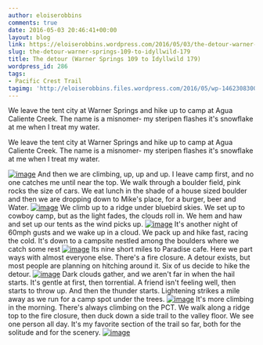 ```yaml
---
author: eloiserobbins
comments: true
date: 2016-05-03 20:46:41+00:00
layout: blog
link: https://eloiserobbins.wordpress.com/2016/05/03/the-detour-warner-springs-109-to-idyllwild-179/
slug: the-detour-warner-springs-109-to-idyllwild-179
title: The detour (Warner Springs 109 to Idyllwild 179)
wordpress_id: 286
tags:
- Pacific Crest Trail
tagimg: 'http://eloiserobbins.files.wordpress.com/2016/05/wp-1462308300982.jpg'
---
```


We leave the tent city at Warner Springs and hike up to camp at Agua Caliente Creek. The name is a misnomer- my steripen flashes it's snowflake at me when I treat my water.


We leave the tent city at Warner Springs and hike up to camp at Agua Caliente Creek. The name is a misnomer- my steripen flashes it's snowflake at me when I treat my water.

[![image](http://eloiserobbins.files.wordpress.com/2016/05/wp-1462307602067.jpg)](http://eloiserobbins.files.wordpress.com/2016/05/wp-1462307602067.jpg)
And then we are climbing, up, up and up. I leave camp first, and no one catches me until near the top. We walk through a boulder field, pink rocks the size of cars. We eat lunch in the shade of a house sized boulder and then we are dropping down to Mike's place, for a burger, beer and Water.
[![image](http://eloiserobbins.files.wordpress.com/2016/05/wp-1462307619894.jpg)](http://eloiserobbins.files.wordpress.com/2016/05/wp-1462307619894.jpg)
We climb up to a ridge under bluebird skies. We set up to cowboy camp, but as the light fades, the clouds roll in. We hem and haw and set up our tents as the wind picks up.
[![image](http://eloiserobbins.files.wordpress.com/2016/05/wp-1462307639828.jpg)](http://eloiserobbins.files.wordpress.com/2016/05/wp-1462307639828.jpg)
It's another night of 60mph gusts and we wake up in a cloud. We pack up and hike fast, racing the cold. It's down to a campsite nestled among the boulders where we catch some rest
[![image](http://eloiserobbins.files.wordpress.com/2016/05/wp-1462307812260.jpg)](http://eloiserobbins.files.wordpress.com/2016/05/wp-1462307812260.jpg)
Its nine short miles to Paradise cafe. Here we part ways with almost everyone else. There's a fire closure. A detour exists, but most people are planning on hitching around it. Six of us decide to hike the detour.
[![image](http://eloiserobbins.files.wordpress.com/2016/05/wp-1462307971637.jpg)](http://eloiserobbins.files.wordpress.com/2016/05/wp-1462307971637.jpg)
Dark clouds gather, and we aren't far in when the hail starts. It's gentle at first, then torrential. A friend isn't feeling well, then starts to throw up. And then the thunder starts. Lightening strikes a mile away as we run for a camp spot under the trees.
[![image](http://eloiserobbins.files.wordpress.com/2016/05/wp-1462308154943.jpg)](http://eloiserobbins.files.wordpress.com/2016/05/wp-1462308154943.jpg)
It's more climbing in the morning. There's always climbing on the PCT. We walk along a ridge top to the fire closure, then duck down a side trail to the valley floor. We see one person all day. It's my favorite section of the trail so far, both for the solitude and for the scenery.
[![image](http://eloiserobbins.files.wordpress.com/2016/05/wp-1462308300982.jpg)](http://eloiserobbins.files.wordpress.com/2016/05/wp-1462308300982.jpg)

